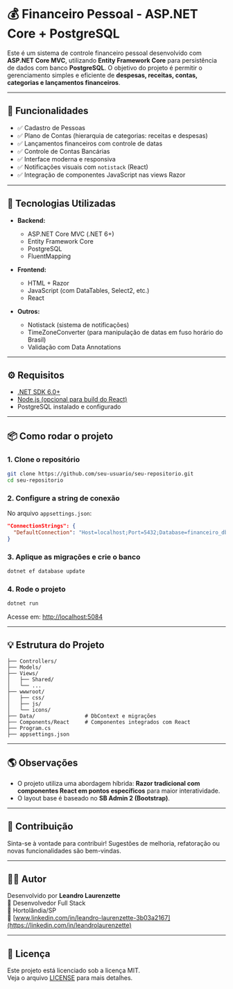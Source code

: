 # 💰 Financeiro Pessoal - ASP.NET Core + PostgreSQL

Este é um sistema de controle financeiro pessoal desenvolvido com **ASP.NET Core MVC**, utilizando **Entity Framework Core** para persistência de dados com banco **PostgreSQL**. O objetivo do projeto é permitir o gerenciamento simples e eficiente de **despesas, receitas, contas, categorias e lançamentos financeiros**.

---

## 🚀 Funcionalidades

- ✅ Cadastro de Pessoas
- ✅ Plano de Contas (hierarquia de categorias: receitas e despesas)
- ✅ Lançamentos financeiros com controle de datas
- ✅ Controle de Contas Bancárias
- ✅ Interface moderna e responsiva
- ✅ Notificações visuais com `notistack` (React)
- ✅ Integração de componentes JavaScript nas views Razor

---

## 🧰 Tecnologias Utilizadas

- **Backend:**
  - ASP.NET Core MVC (.NET 6+)
  - Entity Framework Core
  - PostgreSQL
  - FluentMapping
- **Frontend:**

  - HTML + Razor
  - JavaScript (com DataTables, Select2, etc.)
  - React

- **Outros:**
  - Notistack (sistema de notificações)
  - TimeZoneConverter (para manipulação de datas em fuso horário do Brasil)
  - Validação com Data Annotations

---

## ⚙️ Requisitos

- [.NET SDK 6.0+](https://dotnet.microsoft.com/en-us/download)
- [Node.js (opcional para build do React)](https://nodejs.org/)
- PostgreSQL instalado e configurado

---

## 📦 Como rodar o projeto

### 1. Clone o repositório

```bash
git clone https://github.com/seu-usuario/seu-repositorio.git
cd seu-repositorio
```

### 2. Configure a string de conexão

No arquivo `appsettings.json`:

```json
"ConnectionStrings": {
  "DefaultConnection": "Host=localhost;Port=5432;Database=financeiro_db;Username=seu_usuario;Password=sua_senha"
}
```

### 3. Aplique as migrações e crie o banco

```bash
dotnet ef database update
```

### 4. Rode o projeto

```bash
dotnet run
```

Acesse em: [http://localhost:5084](http://localhost:5084)

---

## 💡 Estrutura do Projeto

```
├── Controllers/
├── Models/
├── Views/
│   ├── Shared/
│   └── ...
├── wwwroot/
│   ├── css/
│   ├── js/
│   └── icons/
├── Data/                # DbContext e migrações
├── Components/React     # Componentes integrados com React
├── Program.cs
├── appsettings.json
```

---

## 🌎 Observações

- O projeto utiliza uma abordagem híbrida: **Razor tradicional com componentes React em pontos específicos** para maior interatividade.
- O layout base é baseado no **SB Admin 2 (Bootstrap)**.

---

## 🤝 Contribuição

Sinta-se à vontade para contribuir! Sugestões de melhoria, refatoração ou novas funcionalidades são bem-vindas.

---

## 🧑‍💻 Autor

Desenvolvido por **Leandro Laurenzette**  
💼 Desenvolvedor Full Stack  
📍 Hortolândia/SP  
📧 [www.linkedin.com/in/leandro-laurenzette-3b03a2167](https://linkedin.com/in/leandrolaurenzette)

---

## 📄 Licença

Este projeto está licenciado sob a licença MIT.  
Veja o arquivo [LICENSE](LICENSE) para mais detalhes.
